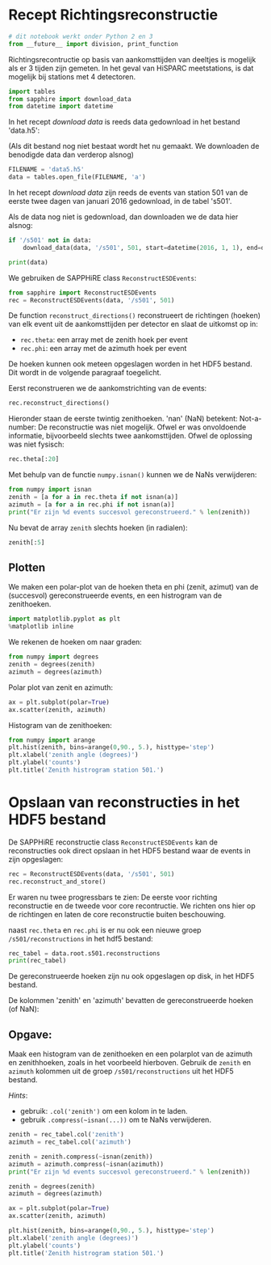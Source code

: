 # Recept Richtingsreconstructie

```python
# dit notebook werkt onder Python 2 en 3
from __future__ import division, print_function
```

Richtingsrecontructie op basis van aankomsttijden van deeltjes is mogelijk als
er 3 tijden zijn gemeten. In het geval van HiSPARC meetstations, is dat mogelijk
bij stations met 4 detectoren.


```python
import tables
from sapphire import download_data
from datetime import datetime
```

In het recept *download data* is reeds data gedownload in het bestand 'data.h5':

(Als dit bestand nog niet bestaat wordt het nu gemaakt. We downloaden de
benodigde data dan verderop alsnog)


```python
FILENAME = 'data5.h5'
data = tables.open_file(FILENAME, 'a')
```

In het recept *download data* zijn reeds de events van station 501 van de eerste
twee dagen van januari 2016 gedownload, in de tabel 's501'.

Als de data nog niet is gedownload, dan downloaden we de data hier alsnog:


```python
if '/s501' not in data:
    download_data(data, '/s501', 501, start=datetime(2016, 1, 1), end=datetime(2016,1,3))
```


```python
print(data)
```

We gebruiken de SAPPHiRE class `ReconstructESDEvents`:


```python
from sapphire import ReconstructESDEvents
rec = ReconstructESDEvents(data, '/s501', 501)
```

De function `reconstruct_directions()` reconstrueert de richtingen (hoeken) van
elk event uit de aankomsttijden per detector en slaat de uitkomst op in:
- `rec.theta`: een array met de zenith hoek per event
- `rec.phi`: een array met de azimuth hoek per event

De hoeken kunnen ook meteen opgeslagen worden in het HDF5 bestand. Dit wordt in
de volgende paragraaf toegelicht.

Eerst reconstrueren we de aankomstrichting van de events:


```python
rec.reconstruct_directions()
```

Hieronder staan de eerste twintig zenithoeken. 'nan' (NaN) betekent:
Not-a-number: De reconstructie was niet mogelijk. Ofwel er was onvoldoende
informatie, bijvoorbeeld slechts twee aankomsttijden. Ofwel de oplossing was
niet fysisch:


```python
rec.theta[:20]
```

Met behulp van de functie `numpy.isnan()` kunnen we de NaNs verwijderen:


```python
from numpy import isnan
zenith = [a for a in rec.theta if not isnan(a)]
azimuth = [a for a in rec.phi if not isnan(a)]
print("Er zijn %d events succesvol gereconstrueerd." % len(zenith))            
```

Nu bevat de array `zenith` slechts hoeken (in radialen):


```python
zenith[:5]
```

## Plotten

We maken een polar-plot van de hoeken theta en phi (zenit, azimut) van de
(succesvol) gereconstrueerde events, en een histrogram van de zenithoeken.


```python
import matplotlib.pyplot as plt
%matplotlib inline
```

We rekenen de hoeken om naar graden:


```python
from numpy import degrees
zenith = degrees(zenith)
azimuth = degrees(azimuth)
```

Polar plot van zenit en azimuth:


```python
ax = plt.subplot(polar=True)
ax.scatter(zenith, azimuth)
```

Histogram van de zenithoeken:


```python
from numpy import arange
plt.hist(zenith, bins=arange(0,90., 5.), histtype='step')
plt.xlabel('zenith angle (degrees)')
plt.ylabel('counts')
plt.title('Zenith histrogram station 501.')
```

# Opslaan van reconstructies in het HDF5 bestand

De SAPPHiRE reconstructie class `ReconstructESDEvents` kan de reconstructies ook
direct opslaan in het HDF5 bestand waar de events in zijn opgeslagen:


```python
rec = ReconstructESDEvents(data, '/s501', 501)
rec.reconstruct_and_store()
```

Er waren nu twee progressbars te zien: De eerste voor richting reconstructie en
de tweede voor core recontructie. We richten ons hier op de richtingen en laten
de core reconstructie buiten beschouwing.

naast `rec.theta` en `rec.phi` is er nu ook een nieuwe groep
`/s501/reconstructions` in het hdf5 bestand:


```python
rec_tabel = data.root.s501.reconstructions
print(rec_tabel)
```

De gereconstrueerde hoeken zijn nu ook opgeslagen op disk, in het HDF5 bestand.

De kolommen 'zenith' en 'azimuth' bevatten de gereconstrueerde hoeken (of NaN):

## Opgave:

Maak een histogram van de zenithoeken en een polarplot van de azimuth en
zenithhoeken, zoals in het voorbeeld hierboven. Gebruik de `zenith` en `azimuth`
kolommen uit de groep `/s501/reconstructions` uit het HDF5 bestand.

*Hints*:
- gebruik: `.col('zenith')` om een kolom in te laden.
- gebruik  `.compress(~isnan(...))` om te NaNs verwijderen.


```python
zenith = rec_tabel.col('zenith')
azimuth = rec_tabel.col('azimuth')
```


```python
zenith = zenith.compress(~isnan(zenith))
azimuth = azimuth.compress(~isnan(azimuth))
print("Er zijn %d events succesvol gereconstrueerd." % len(zenith))           
```


```python
zenith = degrees(zenith)
azimuth = degrees(azimuth)
```


```python
ax = plt.subplot(polar=True)
ax.scatter(zenith, azimuth)
```


```python
plt.hist(zenith, bins=arange(0,90., 5.), histtype='step')
plt.xlabel('zenith angle (degrees)')
plt.ylabel('counts')
plt.title('Zenith histrogram station 501.')
```
